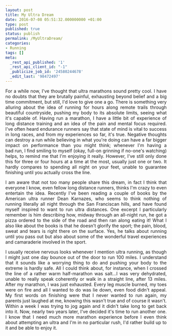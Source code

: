 ```yaml
---
layout: post
title: My Ultra Dream
date: 2016-07-08 05:51:32.000000000 +01:00
type: post
published: true
status: publish
permalink: /MyUltraDream/
categories:
- Running
tags: []
meta:
  _rest_api_published: '1'
  _rest_api_client_id: "-1"
  _publicize_job_id: '24580244678'
  _edit_last: '98472497'
---
```

<p class="western" align="JUSTIFY">For a while now, I've thought that ultra marathons sound pretty cool. I have no doubts that they are brutally painful, exhausting beyond belief and a big time commitment, but still, I'd love to give one a go. There is something very alluring about the idea of running for hours along remote trails through beautiful countryside, pushing my body to its absolute limits, seeing what it's capable of. Having run a marathon, I have a little bit of experience of long distance training and an idea of the pain and mental focus required. I've often heard endurance runners say that state of mind is vital to success in long races, and from my experiences so far, it's true. Negative thoughts can destroy a run while believing in what you're doing can have a far bigger impact on performance than you might think; whenever I'm having a bad run, I find smiling to myself (okay, full-on grinning if no-one's watching) helps, to remind me that I'm enjoying it really. However, I've still only done this for three or four hours at a time at the most, usually just one or two. It hardly compares to spending all night on your feet, unable to guarantee finishing until you actually cross the line.</p>

<p class="western" align="JUSTIFY">I am aware that not too many people share this dream, in fact I think that everyone I know, even fellow long distance runners, thinks I'm crazy to even entertain the idea. Recently I've been reading a couple of books by the American ultra runner Dean Karnazes, who seems to think nothing of running literally all night through the San Franciscan hills, and have found myself inspired to want to run ultra distances. One excerpt I particularly remember is him describing how, midway through an all-night run, he got a pizza ordered to the side of the road and then ran along eating it! What I also like about the books is that he doesn't glorify the sport; the pain, blood, sweat and tears is right there on the surface. Yes, he talks about running until you pass out but also about some of the wonderful travel experiences and camaraderie involved in the sport.</p>

<p class="western" align="JUSTIFY">I usually receive nervous looks whenever I mention ultra running, as though I might just one day bounce out of the door to run 100 miles. I understand that it sounds like a worrying thing to do and pushing your body to the extreme is hardly safe. All I could think about, for instance, when I crossed the line of a rather warm half-marathon was salt...I was very dehydrated, unable to really speak coherently or walk in a straight line, after 13 miles. After my marathon, I was just exhausted. Every leg muscle burned, my toes were on fire and all I wanted to do was lie down, even food didn't appeal. My first words on finishing were that I never wanted to run again, my parents just laughed at me, knowing this wasn't true and of course it wasn't. Within a week I was trying to jog again and it didn't take long to get back into it. Now, nearly two years later, I've decided it's time to run another one. I know that I need much more marathon experience before I even think about attempting an ultra and I'm in no particular rush, I'd rather build up to it and be able to enjoy it.</p>
